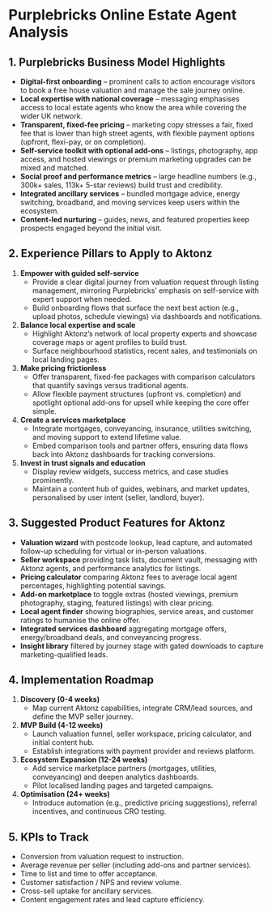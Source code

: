 # Purplebricks Online Estate Agent Analysis

## 1. Purplebricks Business Model Highlights
- **Digital-first onboarding** – prominent calls to action encourage visitors to book a free house valuation and manage the sale journey online.
- **Local expertise with national coverage** – messaging emphasises access to local estate agents who know the area while covering the wider UK network.
- **Transparent, fixed-fee pricing** – marketing copy stresses a fair, fixed fee that is lower than high street agents, with flexible payment options (upfront, flexi-pay, or on completion).
- **Self-service toolkit with optional add-ons** – listings, photography, app access, and hosted viewings or premium marketing upgrades can be mixed and matched.
- **Social proof and performance metrics** – large headline numbers (e.g., 300k+ sales, 113k+ 5-star reviews) build trust and credibility.
- **Integrated ancillary services** – bundled mortgage advice, energy switching, broadband, and moving services keep users within the ecosystem.
- **Content-led nurturing** – guides, news, and featured properties keep prospects engaged beyond the initial visit.

## 2. Experience Pillars to Apply to Aktonz
1. **Empower with guided self-service**
   - Provide a clear digital journey from valuation request through listing management, mirroring Purplebricks’ emphasis on self-service with expert support when needed.
   - Build onboarding flows that surface the next best action (e.g., upload photos, schedule viewings) via dashboards and notifications.
2. **Balance local expertise and scale**
   - Highlight Aktonz’s network of local property experts and showcase coverage maps or agent profiles to build trust.
   - Surface neighbourhood statistics, recent sales, and testimonials on local landing pages.
3. **Make pricing frictionless**
   - Offer transparent, fixed-fee packages with comparison calculators that quantify savings versus traditional agents.
   - Allow flexible payment structures (upfront vs. completion) and spotlight optional add-ons for upsell while keeping the core offer simple.
4. **Create a services marketplace**
   - Integrate mortgages, conveyancing, insurance, utilities switching, and moving support to extend lifetime value.
   - Embed comparison tools and partner offers, ensuring data flows back into Aktonz dashboards for tracking conversions.
5. **Invest in trust signals and education**
   - Display review widgets, success metrics, and case studies prominently.
   - Maintain a content hub of guides, webinars, and market updates, personalised by user intent (seller, landlord, buyer).

## 3. Suggested Product Features for Aktonz
- **Valuation wizard** with postcode lookup, lead capture, and automated follow-up scheduling for virtual or in-person valuations.
- **Seller workspace** providing task lists, document vault, messaging with Aktonz agents, and performance analytics for listings.
- **Pricing calculator** comparing Aktonz fees to average local agent percentages, highlighting potential savings.
- **Add-on marketplace** to toggle extras (hosted viewings, premium photography, staging, featured listings) with clear pricing.
- **Local agent finder** showing biographies, service areas, and customer ratings to humanise the online offer.
- **Integrated services dashboard** aggregating mortgage offers, energy/broadband deals, and conveyancing progress.
- **Insight library** filtered by journey stage with gated downloads to capture marketing-qualified leads.

## 4. Implementation Roadmap
1. **Discovery (0-4 weeks)**
   - Map current Aktonz capabilities, integrate CRM/lead sources, and define the MVP seller journey.
2. **MVP Build (4-12 weeks)**
   - Launch valuation funnel, seller workspace, pricing calculator, and initial content hub.
   - Establish integrations with payment provider and reviews platform.
3. **Ecosystem Expansion (12-24 weeks)**
   - Add service marketplace partners (mortgages, utilities, conveyancing) and deepen analytics dashboards.
   - Pilot localised landing pages and targeted campaigns.
4. **Optimisation (24+ weeks)**
   - Introduce automation (e.g., predictive pricing suggestions), referral incentives, and continuous CRO testing.

## 5. KPIs to Track
- Conversion from valuation request to instruction.
- Average revenue per seller (including add-ons and partner services).
- Time to list and time to offer acceptance.
- Customer satisfaction / NPS and review volume.
- Cross-sell uptake for ancillary services.
- Content engagement rates and lead capture efficiency.

